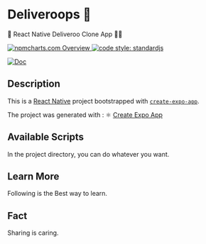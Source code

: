 # Deliveroops 🍱

🛵 React Native Deliveroo Clone App 🥡🥢

<a href="https://npmcharts.com">
    <img src="https://img.shields.io/badge/-npmcharts-red" alt="npmcharts.com Overview" />
</a>

<a href="https://standardjs.com">
  <img src="https://img.shields.io/badge/code_style-standardjs-cccc44.svg" alt="code style: standardjs">
</a>

[![Doc](https://img.shields.io/badge/App-Amazing-green)](http://aldofwi.github.io/deliveroops)

## Description

This is a [React Native](https://reactnative.dev/) project bootstrapped with [`create-expo-app`](https://www.npmjs.com/package/create-expo-app).

The project was generated with :
⚛️ [Create Expo App](https://expo.dev/client)

## Available Scripts

In the project directory, you can do whatever you want.

## Learn More

Following is the Best way to learn.

## Fact

Sharing is caring.
